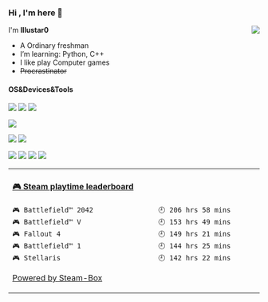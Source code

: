 ### Hi , I'm here 👋

<a href="#">
  <img align="right" src="https://github-readme-stats.vercel.app/api?username=Illustar0&count_private=true&show_icons=true&bg_color=15,f2f7fd,E0EAFC" />
</a>

I'm **Illustar0**

- A Ordinary freshman
- I’m learning: Python, C++
- I like play Computer games
- ~~Procrastinator~~
#### OS&Devices&Tools
[![](https://img.shields.io/badge/Windows-11-2376bc?style=flat-square&logo=windows&logoColor=ffffff)](https://www.microsoft.com/zh-cn/software-download/windows11)
[![](https://img.shields.io/badge/OS-Ubuntu-33aadd?logo=ubuntu&style=flat-square&logoColor=ffff)](https://ubuntu.com/)
[![](https://img.shields.io/badge/Android-15-3CB371?logo=android&style=flat-square&logoColor=ffffff)](https://www.android.com/)

[![](https://img.shields.io/badge/Xiaomi-14-FF4500?logo=xiaomi&style=flat-square&logoColor=ffffff)](https://www.mi.com/)

[![](https://img.shields.io/badge/-Pycharm-228B22?logo=pycharm&style=flat-square&logoColor=ffffff)](https://www.jetbrains.com/pycharm/)
[![](https://img.shields.io/badge/-VisualStudio-blue?logo=visualstudio&style=flat-square&logoColor=ffffff)](https://visualstudio.microsoft.com/)

[![](https://img.shields.io/badge/-Steam-4682B4?logo=steam&style=flat-square&logoColor=ffffff)](https://steamcommunity.com/id/Illustar0/)
[![](https://img.shields.io/badge/-Epic%20Games-000000?logo=epicgames&style=flat-square&logoColor=ffffff)](https://www.epicgames.com/)
[![](https://img.shields.io/badge/-Ubisoft-4169E1?logo=ubisoft&style=flat-square&logoColor=ffffff)](https://www.ubisoft.com/)
[![](https://img.shields.io/badge/-Origin-FF4500?logo=origin&style=flat-square&logoColor=ffffff)](https://www.origin.com/)

<table>
<tr>
<td valign="top" width="50%">

<!-- steam-box start -->
#### <a href="https://gist.github.com/ed622f4d750c79e86afebedddacdfef4" target="_blank">🎮 Steam playtime leaderboard</a>
```text
🎮 Battlefield™ 2042                🕘 206 hrs 58 mins
🎮 Battlefield™ V                   🕘 153 hrs 49 mins
🎮 Fallout 4                        🕘 149 hrs 21 mins
🎮 Battlefield™ 1                   🕘 144 hrs 25 mins
🎮 Stellaris                        🕘 142 hrs 22 mins
```
<!-- Powered by https://github.com/YouEclipse/steam-box . -->
<!-- steam-box end -->

[Powered by Steam-Box](https://github.com/XCwosjw/steam-box)

</td>
</tr>
</table>
